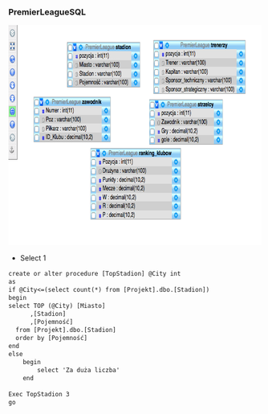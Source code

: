 ### PremierLeagueSQL

<img src="/img/img.png" height="438" width="770" />

* Select 1
```
create or alter procedure [TopStadion] @City int
as
if @City<=(select count(*) from [Projekt].dbo.[Stadion])
begin
select TOP (@City) [Miasto]
      ,[Stadion]
      ,[Pojemność]
  from [Projekt].dbo.[Stadion]
  order by [Pojemność]
end
else
	begin
		select 'Za duża liczba'
	end

Exec TopStadion 3
go

```
